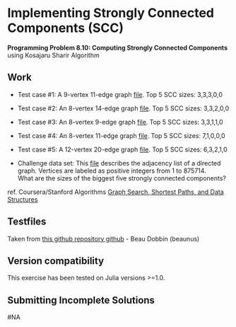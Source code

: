 # Implementing Strongly Connected Components (SCC)
    
  **Programming Problem 8.10: Computing Strongly Connected Components**  
  using Kosajaru Sharir Algorithm
    
## Work

 - Test case #1: A 9-vertex 11-edge graph [file](https://github.com/pascal-p/julia-exercism/blob/master/06-digraph-scc/tests/9v_11e_tc.txt). Top 5 SCC sizes: 3,3,3,0,0
 - Test case #2: An 8-vertex 14-edge graph [file](https://github.com/pascal-p/julia-exercism/blob/master/06-digraph-scc/tests/8v_14e_tc.txt). Top 5 SCC sizes: 3,3,2,0,0
 - Test case #3: An 8-vertex 9-edge graph [file](https://github.com/pascal-p/julia-exercism/blob/master/06-digraph-scc/tests/8v_9e_tc.txt). Top 5 SCC sizes: 3,3,1,1,0
 - Test case #4: An 8-vertex 11-edge graph [file](https://github.com/pascal-p/julia-exercism/blob/master/06-digraph-scc/tests/8v_11e_tc.txt). Top 5 SCC sizes: 7,1,0,0,0
 - Test case #5: A 12-vertex 20-edge graph [file](https://github.com/pascal-p/julia-exercism/blob/master/06-digraph-scc/tests/12v_20e_tc.txt). Top 5 SCC sizes: 6,3,2,1,0
 
 - Challenge data set: This [file](https://github.com/pascal-p/julia-exercism/blob/master/06-digraph-scc/tests/875714v_5105043e_tc.txt.bz2) describes the adjacency list of a directed graph. Vertices are labeled as positive integers from 1 to 875714.  
   What are the sizes of the biggest five strongly connected components? 


ref. Coursera/Stanford Algorithms [Graph Search, Shortest Paths, and Data Structures](https://www.coursera.org/learn/algorithms-graphs-data-structures/home/welcome)

## Testfiles
Taken from [this github repository github](https://github.com/beaunus/stanford-algs) - Beau Dobbin (beaunus)

## Version compatibility
This exercise has been tested on Julia versions >=1.0.

## Submitting Incomplete Solutions
#NA
